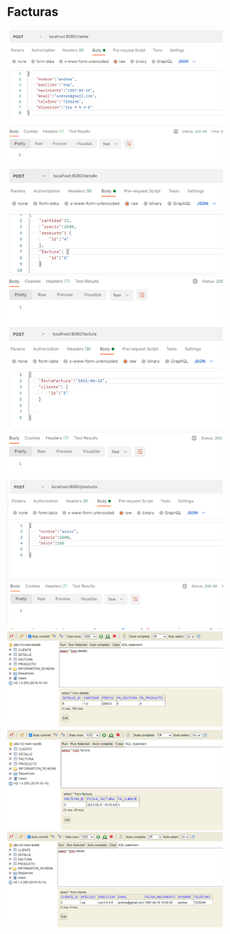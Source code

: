 # Facturas
![](img/post-cliente.png)![](img/post-detalle.png)![](img/post-factura.png)![](img/post-producto.png)![](img/db-detalle.png)![](img/db-factura.png)![](img/db-cliente.png)
